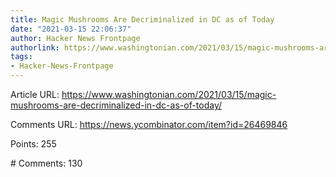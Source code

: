 ```yaml
---
title: Magic Mushrooms Are Decriminalized in DC as of Today
date: "2021-03-15 22:06:37"
author: Hacker News Frontpage
authorlink: https://www.washingtonian.com/2021/03/15/magic-mushrooms-are-decriminalized-in-dc-as-of-today/
tags:
- Hacker-News-Frontpage
---
```


<p>Article URL: <a href="https://www.washingtonian.com/2021/03/15/magic-mushrooms-are-decriminalized-in-dc-as-of-today/">https://www.washingtonian.com/2021/03/15/magic-mushrooms-are-decriminalized-in-dc-as-of-today/</a></p>
<p>Comments URL: <a href="https://news.ycombinator.com/item?id=26469846">https://news.ycombinator.com/item?id=26469846</a></p>
<p>Points: 255</p>
<p># Comments: 130</p>
